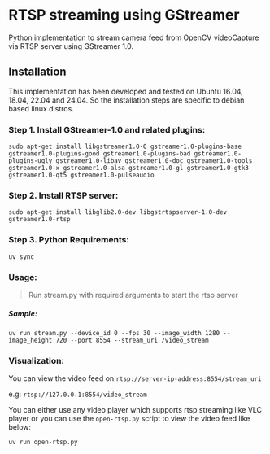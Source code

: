 # RTSP streaming using GStreamer

Python implementation to stream camera feed from OpenCV videoCapture via RTSP server using GStreamer 1.0.

## Installation

This implementation has been developed and tested on Ubuntu 16.04, 18.04, 22.04 and 24.04. So the installation steps are specific to debian based linux distros.

### Step 1. Install GStreamer-1.0 and related plugins:
    sudo apt-get install libgstreamer1.0-0 gstreamer1.0-plugins-base gstreamer1.0-plugins-good gstreamer1.0-plugins-bad gstreamer1.0-plugins-ugly gstreamer1.0-libav gstreamer1.0-doc gstreamer1.0-tools gstreamer1.0-x gstreamer1.0-alsa gstreamer1.0-gl gstreamer1.0-gtk3 gstreamer1.0-qt5 gstreamer1.0-pulseaudio
### Step 2. Install RTSP server:
    sudo apt-get install libglib2.0-dev libgstrtspserver-1.0-dev gstreamer1.0-rtsp
### Step 3. Python Requirements:
    uv sync

### Usage:
> Run stream.py with required arguments to start the rtsp server
##### Sample:
    uv run stream.py --device_id 0 --fps 30 --image_width 1280 --image_height 720 --port 8554 --stream_uri /video_stream
    
### Visualization:

You can view the video feed on `rtsp://server-ip-address:8554/stream_uri`

e.g: `rtsp://127.0.0.1:8554/video_stream`

You can either use any video player which supports rtsp streaming like VLC player or you can use the `open-rtsp.py` script to view the video feed like below:

    uv run open-rtsp.py